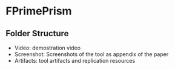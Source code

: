 # FPrimePrism

## Folder Structure
* Video: demostration video
* Screenshot: Screenshots of the tool as appendix of the paper
* Artifacts: tool artifacts and replication resources
